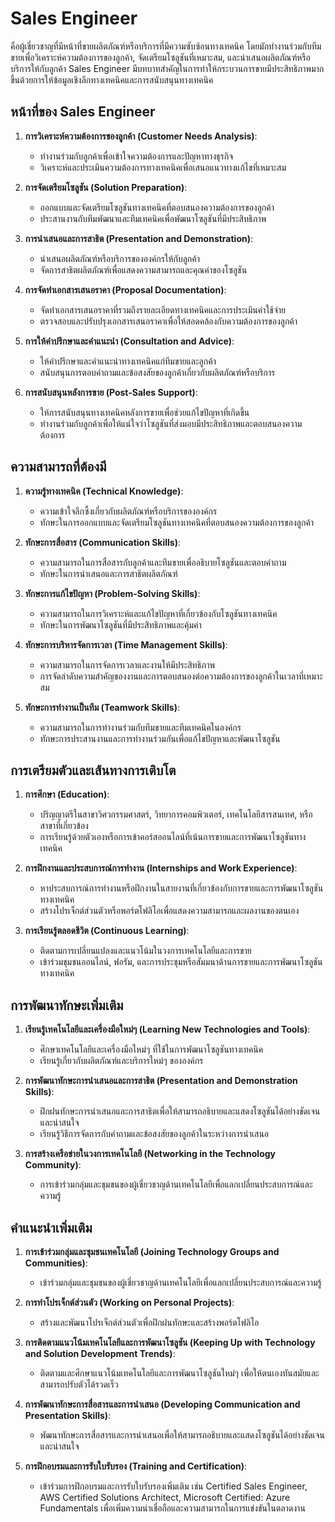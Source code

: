 # Sales Engineer
คือผู้เชี่ยวชาญที่มีหน้าที่ขายผลิตภัณฑ์หรือบริการที่มีความซับซ้อนทางเทคนิค โดยมักทำงานร่วมกับทีมขายเพื่อวิเคราะห์ความต้องการของลูกค้า, จัดเตรียมโซลูชันที่เหมาะสม, และนำเสนอผลิตภัณฑ์หรือบริการให้กับลูกค้า Sales Engineer มีบทบาทสำคัญในการทำให้กระบวนการขายมีประสิทธิภาพมากขึ้นด้วยการให้ข้อมูลเชิงลึกทางเทคนิคและการสนับสนุนทางเทคนิค

## หน้าที่ของ Sales Engineer

1. **การวิเคราะห์ความต้องการของลูกค้า (Customer Needs Analysis)**:
    - ทำงานร่วมกับลูกค้าเพื่อเข้าใจความต้องการและปัญหาทางธุรกิจ
    - วิเคราะห์และประเมินความต้องการทางเทคนิคเพื่อเสนอแนวทางแก้ไขที่เหมาะสม

2. **การจัดเตรียมโซลูชัน (Solution Preparation)**:
    - ออกแบบและจัดเตรียมโซลูชันทางเทคนิคที่ตอบสนองความต้องการของลูกค้า
    - ประสานงานกับทีมพัฒนาและทีมเทคนิคเพื่อพัฒนาโซลูชันที่มีประสิทธิภาพ

3. **การนำเสนอและการสาธิต (Presentation and Demonstration)**:
    - นำเสนอผลิตภัณฑ์หรือบริการขององค์กรให้กับลูกค้า
    - จัดการสาธิตผลิตภัณฑ์เพื่อแสดงความสามารถและคุณค่าของโซลูชัน

4. **การจัดทำเอกสารเสนอราคา (Proposal Documentation)**:
    - จัดทำเอกสารเสนอราคาที่รวมถึงรายละเอียดทางเทคนิคและการประเมินค่าใช้จ่าย
    - ตรวจสอบและปรับปรุงเอกสารเสนอราคาเพื่อให้สอดคล้องกับความต้องการของลูกค้า

5. **การให้คำปรึกษาและคำแนะนำ (Consultation and Advice)**:
    - ให้คำปรึกษาและคำแนะนำทางเทคนิคแก่ทีมขายและลูกค้า
    - สนับสนุนการตอบคำถามและข้อสงสัยของลูกค้าเกี่ยวกับผลิตภัณฑ์หรือบริการ

6. **การสนับสนุนหลังการขาย (Post-Sales Support)**:
    - ให้การสนับสนุนทางเทคนิคหลังการขายเพื่อช่วยแก้ไขปัญหาที่เกิดขึ้น
    - ทำงานร่วมกับลูกค้าเพื่อให้แน่ใจว่าโซลูชันที่ส่งมอบมีประสิทธิภาพและตอบสนองความต้องการ

## ความสามารถที่ต้องมี

1. **ความรู้ทางเทคนิค (Technical Knowledge)**:
    - ความเข้าใจลึกซึ้งเกี่ยวกับผลิตภัณฑ์หรือบริการขององค์กร
    - ทักษะในการออกแบบและจัดเตรียมโซลูชันทางเทคนิคที่ตอบสนองความต้องการของลูกค้า

2. **ทักษะการสื่อสาร (Communication Skills)**:
    - ความสามารถในการสื่อสารกับลูกค้าและทีมขายเพื่ออธิบายโซลูชันและตอบคำถาม
    - ทักษะในการนำเสนอและการสาธิตผลิตภัณฑ์

3. **ทักษะการแก้ไขปัญหา (Problem-Solving Skills)**:
    - ความสามารถในการวิเคราะห์และแก้ไขปัญหาที่เกี่ยวข้องกับโซลูชันทางเทคนิค
    - ทักษะในการพัฒนาโซลูชันที่มีประสิทธิภาพและคุ้มค่า

4. **ทักษะการบริหารจัดการเวลา (Time Management Skills)**:
    - ความสามารถในการจัดการเวลาและงานให้มีประสิทธิภาพ
    - การจัดลำดับความสำคัญของงานและการตอบสนองต่อความต้องการของลูกค้าในเวลาที่เหมาะสม

5. **ทักษะการทำงานเป็นทีม (Teamwork Skills)**:
    - ความสามารถในการทำงานร่วมกับทีมขายและทีมเทคนิคในองค์กร
    - ทักษะการประสานงานและการทำงานร่วมกันเพื่อแก้ไขปัญหาและพัฒนาโซลูชัน

## การเตรียมตัวและเส้นทางการเติบโต

1. **การศึกษา (Education)**:
    - ปริญญาตรีในสาขาวิศวกรรมศาสตร์, วิทยาการคอมพิวเตอร์, เทคโนโลยีสารสนเทศ, หรือสาขาที่เกี่ยวข้อง
    - การเรียนรู้ด้วยตัวเองหรือการเข้าคอร์สออนไลน์ที่เน้นการขายและการพัฒนาโซลูชันทางเทคนิค

2. **การฝึกงานและประสบการณ์การทำงาน (Internships and Work Experience)**:
    - หาประสบการณ์การทำงานหรือฝึกงานในสายงานที่เกี่ยวข้องกับการขายและการพัฒนาโซลูชันทางเทคนิค
    - สร้างโปรเจ็กต์ส่วนตัวหรือพอร์ตโฟลิโอเพื่อแสดงความสามารถและผลงานของตนเอง

3. **การเรียนรู้ตลอดชีวิต (Continuous Learning)**:
    - ติดตามการเปลี่ยนแปลงและแนวโน้มในวงการเทคโนโลยีและการขาย
    - เข้าร่วมชุมชนออนไลน์, ฟอรัม, และการประชุมหรือสัมมนาด้านการขายและการพัฒนาโซลูชันทางเทคนิค

## การพัฒนาทักษะเพิ่มเติม

1. **เรียนรู้เทคโนโลยีและเครื่องมือใหม่ๆ (Learning New Technologies and Tools)**:
    - ศึกษาเทคโนโลยีและเครื่องมือใหม่ๆ ที่ใช้ในการพัฒนาโซลูชันทางเทคนิค
    - เรียนรู้เกี่ยวกับผลิตภัณฑ์และบริการใหม่ๆ ขององค์กร

2. **การพัฒนาทักษะการนำเสนอและการสาธิต (Presentation and Demonstration Skills)**:
    - ฝึกฝนทักษะการนำเสนอและการสาธิตเพื่อให้สามารถอธิบายและแสดงโซลูชันได้อย่างชัดเจนและน่าสนใจ
    - เรียนรู้วิธีการจัดการกับคำถามและข้อสงสัยของลูกค้าในระหว่างการนำเสนอ

3. **การสร้างเครือข่ายในวงการเทคโนโลยี (Networking in the Technology Community)**:
    - การเข้าร่วมกลุ่มและชุมชนของผู้เชี่ยวชาญด้านเทคโนโลยีเพื่อแลกเปลี่ยนประสบการณ์และความรู้

## คำแนะนำเพิ่มเติม

1. **การเข้าร่วมกลุ่มและชุมชนเทคโนโลยี (Joining Technology Groups and Communities)**:
    - เข้าร่วมกลุ่มและชุมชนของผู้เชี่ยวชาญด้านเทคโนโลยีเพื่อแลกเปลี่ยนประสบการณ์และความรู้

2. **การทำโปรเจ็กต์ส่วนตัว (Working on Personal Projects)**:
    - สร้างและพัฒนาโปรเจ็กต์ส่วนตัวเพื่อฝึกฝนทักษะและสร้างพอร์ตโฟลิโอ

3. **การติดตามแนวโน้มเทคโนโลยีและการพัฒนาโซลูชัน (Keeping Up with Technology and Solution Development Trends)**:
    - ติดตามและศึกษาแนวโน้มเทคโนโลยีและการพัฒนาโซลูชันใหม่ๆ เพื่อให้ตนเองทันสมัยและสามารถปรับตัวได้รวดเร็ว

4. **การพัฒนาทักษะการสื่อสารและการนำเสนอ (Developing Communication and Presentation Skills)**:
    - พัฒนาทักษะการสื่อสารและการนำเสนอเพื่อให้สามารถอธิบายและแสดงโซลูชันได้อย่างชัดเจนและน่าสนใจ

5. **การฝึกอบรมและการรับใบรับรอง (Training and Certification)**:
    - เข้าร่วมการฝึกอบรมและการรับใบรับรองเพิ่มเติม เช่น Certified Sales Engineer, AWS Certified Solutions Architect, Microsoft Certified: Azure Fundamentals เพื่อเพิ่มความน่าเชื่อถือและความสามารถในการแข่งขันในตลาดงาน